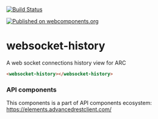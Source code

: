 [![Build Status](https://travis-ci.org/advanced-rest-client/api-url-data-model.svg?branch=stage)](https://travis-ci.org/advanced-rest-client/websocket-history)

[![Published on webcomponents.org](https://img.shields.io/badge/webcomponents.org-published-blue.svg)](https://www.webcomponents.org/element/advanced-rest-client/websocket-history)

# websocket-history

A web socket connections history view for ARC

<!---
```
<custom-element-demo>
  <template>
    <link rel="import" href="websocket-history.html">
    <next-code-block></next-code-block>
  </template>
</custom-element-demo>
```
-->

```html
<websocket-history></websocket-history>
```

### API components

This components is a part of API components ecosystem: https://elements.advancedrestclient.com/

